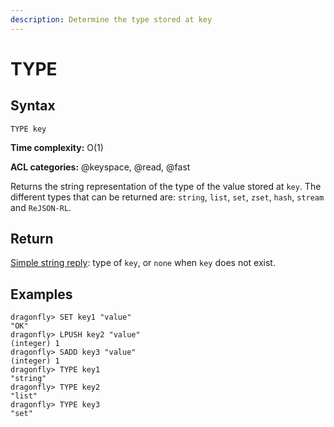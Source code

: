 ```yaml
---
description: Determine the type stored at key
---
```


# TYPE

## Syntax

    TYPE key

**Time complexity:** O(1)

**ACL categories:** @keyspace, @read, @fast

Returns the string representation of the type of the value stored at `key`.
The different types that can be returned are: `string`, `list`, `set`, `zset`,
`hash`, `stream` and `ReJSON-RL`.

## Return

[Simple string reply](https://redis.io/docs/reference/protocol-spec/#simple-strings): type of `key`, or `none` when `key` does not exist.

## Examples

```shell
dragonfly> SET key1 "value"
"OK"
dragonfly> LPUSH key2 "value"
(integer) 1
dragonfly> SADD key3 "value"
(integer) 1
dragonfly> TYPE key1
"string"
dragonfly> TYPE key2
"list"
dragonfly> TYPE key3
"set"
```

